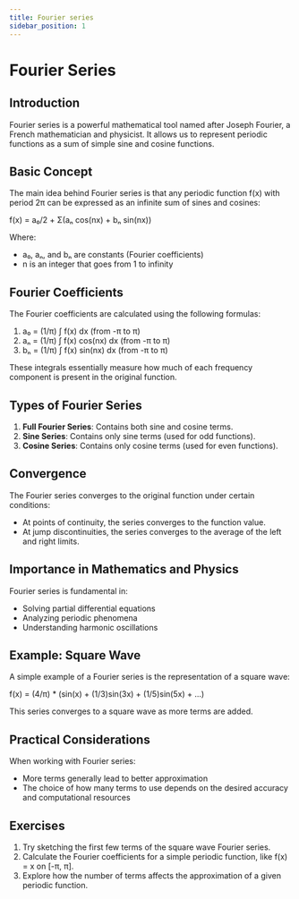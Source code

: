 ```yaml
---
title: Fourier series
sidebar_position: 1
---
```

# Fourier Series

## Introduction
Fourier series is a powerful mathematical tool named after Joseph Fourier, a French mathematician and physicist. It allows us to represent periodic functions as a sum of simple sine and cosine functions.

## Basic Concept
The main idea behind Fourier series is that any periodic function f(x) with period 2π can be expressed as an infinite sum of sines and cosines:

f(x) = a₀/2 + Σ(aₙ cos(nx) + bₙ sin(nx))

Where:
- a₀, aₙ, and bₙ are constants (Fourier coefficients)
- n is an integer that goes from 1 to infinity

## Fourier Coefficients
The Fourier coefficients are calculated using the following formulas:

1. a₀ = (1/π) ∫ f(x) dx  (from -π to π)
2. aₙ = (1/π) ∫ f(x) cos(nx) dx  (from -π to π)
3. bₙ = (1/π) ∫ f(x) sin(nx) dx  (from -π to π)

These integrals essentially measure how much of each frequency component is present in the original function.

## Types of Fourier Series
1. **Full Fourier Series**: Contains both sine and cosine terms.
2. **Sine Series**: Contains only sine terms (used for odd functions).
3. **Cosine Series**: Contains only cosine terms (used for even functions).

## Convergence
The Fourier series converges to the original function under certain conditions:
- At points of continuity, the series converges to the function value.
- At jump discontinuities, the series converges to the average of the left and right limits.

## Importance in Mathematics and Physics
Fourier series is fundamental in:
- Solving partial differential equations
- Analyzing periodic phenomena
- Understanding harmonic oscillations

## Example: Square Wave
A simple example of a Fourier series is the representation of a square wave:

f(x) = (4/π) * (sin(x) + (1/3)sin(3x) + (1/5)sin(5x) + ...)

This series converges to a square wave as more terms are added.

## Practical Considerations
When working with Fourier series:
- More terms generally lead to better approximation
- The choice of how many terms to use depends on the desired accuracy and computational resources

## Exercises
1. Try sketching the first few terms of the square wave Fourier series.
2. Calculate the Fourier coefficients for a simple periodic function, like f(x) = x on \[-π, π].
3. Explore how the number of terms affects the approximation of a given periodic function.